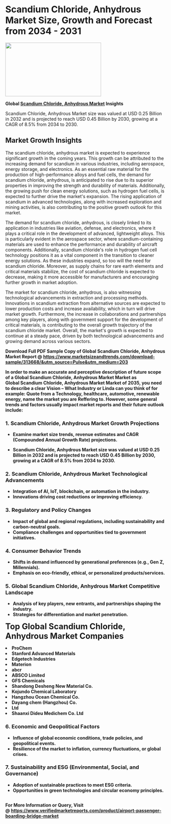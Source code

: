 <H1>Scandium Chloride, Anhydrous Market Size, Growth and Forecast from 2034 - 2031</H1><img class="aligncenter size-medium wp-image-584254" src="https://thirdeyenews.in/wp-content/uploads/2034/09/Global-Market-Research-300x168.jpeg" alt="" width="300" height="168" /><p><strong>Global&nbsp;<a href="https://www.marketsizeandtrends.com/download-sample/313668/&amp;utm_source=Pulse&amp;utm_medium=203">Scandium Chloride, Anhydrous Market</a> Insights</strong></p><p>Scandium Chloride, Anhydrous Market size was valued at USD 0.25 Billion in 2032 and is projected to reach USD 0.45 Billion by 2030, growing at a CAGR of 8.5% from 2034 to 2030.</p><p><h2>Market Growth Insights</h2> <p>The scandium chloride, anhydrous market is expected to experience significant growth in the coming years. This growth can be attributed to the increasing demand for scandium in various industries, including aerospace, energy storage, and electronics. As an essential raw material for the production of high-performance alloys and fuel cells, the demand for scandium chloride, anhydrous, is anticipated to rise due to its superior properties in improving the strength and durability of materials. Additionally, the growing push for clean energy solutions, such as hydrogen fuel cells, is expected to further drive the market's expansion. The rising application of scandium in advanced technologies, along with increased exploration and mining activities, is also contributing to the positive growth outlook for this market.</p> <p><strong></strong></p> <p>The demand for scandium chloride, anhydrous, is closely linked to its application in industries like aviation, defense, and electronics, where it plays a critical role in the development of advanced, lightweight alloys. This is particularly evident in the aerospace sector, where scandium-containing materials are used to enhance the performance and durability of aircraft components. Additionally, scandium chloride's role in hydrogen fuel cell technology positions it as a vital component in the transition to cleaner energy solutions. As these industries expand, so too will the need for scandium chloride. Moreover, as supply chains for rare earth elements and critical materials stabilize, the cost of scandium chloride is expected to decrease, making it more accessible for manufacturers and encouraging further growth in market adoption. <p>The market for scandium chloride, anhydrous, is also witnessing technological advancements in extraction and processing methods. Innovations in scandium extraction from alternative sources are expected to lower production costs and increase availability, which in turn will drive market growth. Furthermore, the increase in collaborations and partnerships among key players, along with government support for the development of critical materials, is contributing to the overall growth trajectory of the scandium chloride market. Overall, the market's growth is expected to continue at a steady pace, driven by both technological advancements and growing demand across various sectors.</p> <p><strong></p><p><span class=""><strong>Download Full PDF Sample Copy of Global Scandium Chloride, Anhydrous Market Report</strong> @ <a href="https://www.marketsizeandtrends.com/download-sample/313668/&amp;utm_source=Pulse&amp;utm_medium=203" target="_blank">https://www.marketsizeandtrends.com/download-sample/313668/&amp;utm_source=Pulse&amp;utm_medium=203</a></span></p><p>In order to make an accurate and perceptive description of future scope of a Global&nbsp;Scandium Chloride, Anhydrous Market Market as Global&nbsp;Scandium Chloride, Anhydrous Market Market of 2035, you need to describe a clear Vision &ndash; What Industry or Linda can you think of for example: Quote from a Technology, healthcare, automotive, renewable energy, name the market you are Reffering to. However, some general trends and factors usually impact market reports and their future outlook include:</p><h3>1.&nbsp;<strong>Scandium Chloride, Anhydrous Market Growth Projections</strong></h3><ul><li>Examine market size trends, revenue estimates and CAGR (Compounded Annual Growth Rate) projections.</li><li><p>Scandium Chloride, Anhydrous Market size was valued at USD 0.25 Billion in 2032 and is projected to reach USD 0.45 Billion by 2030, growing at a CAGR of 8.5% from 2034 to 2030.</p></li></ul><h3>2.&nbsp;<strong>Scandium Chloride, Anhydrous Market Technological Advancements</strong></h3><ul><li>Integration of AI, IoT, blockchain, or automation in the industry.</li><li>Innovations driving cost reductions or improving efficiency.</li></ul><h3>3.&nbsp;<strong>Regulatory and Policy Changes</strong></h3><ul><li>Impact of global and regional regulations, including sustainability and carbon-neutral goals.</li><li>Compliance challenges and opportunities tied to government initiatives.</li></ul><h3>4.&nbsp;<strong>Consumer Behavior Trends</strong></h3><ul><li>Shifts in demand influenced by generational preferences (e.g., Gen Z, Millennials).</li><li>Emphasis on eco-friendly, ethical, or personalized products/services.</li></ul><h3>5.&nbsp;<strong>Global Scandium Chloride, Anhydrous Market Competitive Landscape</strong></h3><ul><li>Analysis of key players, new entrants, and partnerships shaping the industry.</li><li>Strategies for differentiation and market penetration.</li></ul><p data-pm-slice="1 1 []"><span style="color: inherit; font-family: inherit; font-size: 25px;">Top Global Scandium Chloride, Anhydrous Market Companies</span></p><div class="" data-test-id=""><p><li>ProChem</li><li> Stanford Advanced Materials</li><li> Edgetech Industries</li><li> Materion</li><li> abcr</li><li> ABSCO Limited</li><li> GFS Chemicals</li><li> Shandong Desheng New Material Co.</li><li> Kojundo Chemical Laboratory</li><li> Hangzhou Ocean Chemical Co.</li><li> Dayang chem (Hangzhou) Co.</li><li> Ltd</li><li> Shaanxi Dideu Medichem Co. Ltd</li></p></div><h3>6.&nbsp;<strong>Economic and Geopolitical Factors</strong></h3><ul><li>Influence of global economic conditions, trade policies, and geopolitical events.</li><li>Resilience of the market to inflation, currency fluctuations, or global crises.</li></ul><h3>7.&nbsp;<strong>Sustainability and ESG (Environmental, Social, and Governance)</strong></h3><ul><li>Adoption of sustainable practices to meet ESG criteria.</li><li>Opportunities in green technologies and circular economy principles.</li></ul><h2><strong style="font-size: 14px;">For More Information or Query, Visit @&nbsp;</strong><a style="background-color: #ffffff; font-size: 14px;" href="https://www.marketsizeandtrends.com/report/scandium-chloride-anhydrous-market/" target="_blank">https://www.verifiedmarketreports.com/product/airport-passenger-boarding-bridge-market</a></h2>
